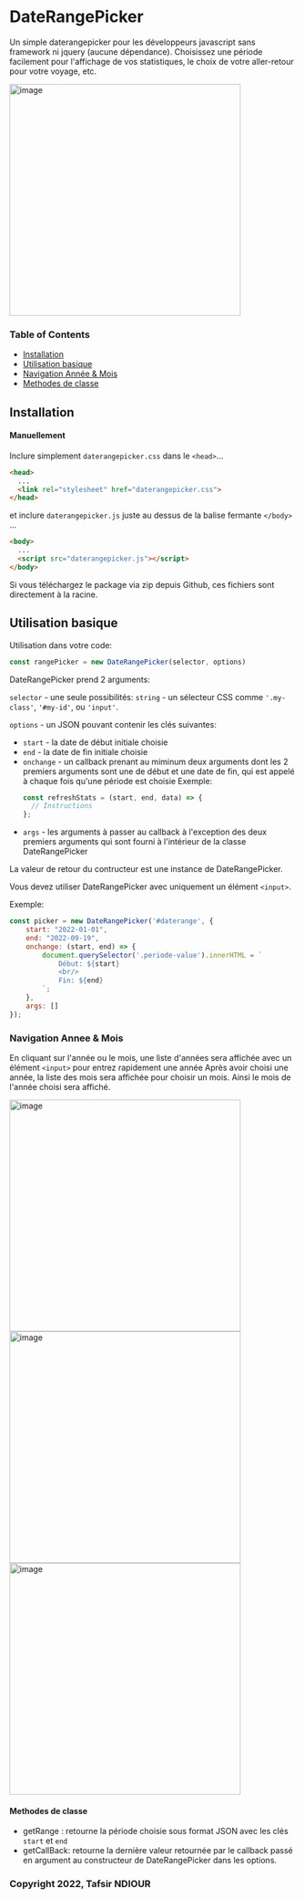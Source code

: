 # DateRangePicker
Un simple daterangepicker pour les développeurs javascript sans framework ni jquery (aucune dépendance).
Choisissez une période facilement pour l'affichage de vos statistiques, le choix de votre aller-retour pour votre voyage, etc.

<img width="406" alt="image" src="https://user-images.githubusercontent.com/50472875/191120097-47371105-6dfa-49d1-b696-fadb176e49fc.png">


### Table of Contents

* [Installation](#installation)
* [Utilisation basique](#utilisation-basique)
* [Navigation Année & Mois](#navigation-annee--mois)
* [Methodes de classe](#methodes-de-classe)


## Installation

#### Manuellement

Inclure simplement `daterangepicker.css` dans le `<head>`...
```html
<head>
  ...
  <link rel="stylesheet" href="daterangepicker.css">
</head>
```

et inclure `daterangepicker.js` juste au dessus de la balise fermante `</body>` ...
```html
<body>
  ...
  <script src="daterangepicker.js"></script>
</body>
```

Si vous téléchargez le package via zip depuis Github, ces fichiers sont directement à la racine.


## Utilisation basique

Utilisation dans votre code:
```javascript
const rangePicker = new DateRangePicker(selector, options)
```

DateRangePicker prend 2 arguments:

`selector` - une seule possibilités:
    `string` - un sélecteur CSS comme `'.my-class'`, `'#my-id'`, ou `'input'`.
    
`options` - un JSON pouvant contenir les clés suivantes:
* `start` - la date de début initiale choisie
* `end` - la date de fin initiale choisie
* `onchange` - un callback prenant au miminum deux arguments dont les 2 premiers arguments sont une de début et une date de fin, qui est appelé à chaque fois qu'une période est choisie
    Exemple: 
    ```javascript
    const refreshStats = (start, end, data) => {
      // Instructions
    };
    ```
* `args` - les arguments à passer au callback à l'exception des deux premiers arguments qui sont fourni à l'intérieur de la classe DateRangePicker 

La valeur de retour du contructeur est une instance de DateRangePicker.

Vous devez utiliser DateRangePicker avec uniquement un élément `<input>`.

Exemple:
```javascript
const picker = new DateRangePicker('#daterange', {
    start: "2022-01-01",
    end: "2022-09-19",
    onchange: (start, end) => {
        document.querySelector('.periode-value').innerHTML = `
            Début: ${start} 
            <br/>
            Fin: ${end}
        `;
    },
    args: []
});
```

### Navigation Annee & Mois

En cliquant sur l'année ou le mois, une liste d'années sera affichée avec un élément `<input>` pour entrez rapidement une année
Après avoir choisi une année, la liste des mois sera affichée pour choisir un mois.
Ainsi le mois de l'année choisi sera affiché.

<img width="406" alt="image" src="https://user-images.githubusercontent.com/50472875/191120902-c98d3838-5430-473a-824b-7ffd8cbb8c10.png">

<img width="406" alt="image" src="https://user-images.githubusercontent.com/50472875/191121211-b378e09c-4d7b-4d68-b9ee-825c2e832a20.png">

<img width="406" alt="image" src="https://user-images.githubusercontent.com/50472875/191121586-2dfc26b4-9cb0-4b03-9a77-5e3b91deef80.png">


#### Methodes de classe

* getRange : retourne la période choisie sous format JSON avec les clés `start` et `end`
* getCallBack: retourne la dernière valeur retournée par le callback passé en argument au constructeur de DateRangePicker dans les options. 



### Copyright 2022, Tafsir NDIOUR
